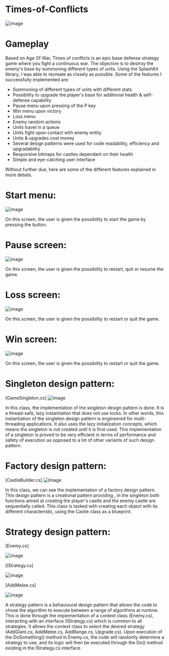 # Times-of-Conflicts
![image](https://user-images.githubusercontent.com/93856977/140939167-f2710109-f9a8-4159-bb48-042faaa33a92.png)

# Gameplay

Based on Age Of War, Times of conflicts is an epic base defense strategy game where you fight a continuous war. The objective is to destroy the enemy's base by summoning different types of units. Using the SplashKit library, I was able to recreate as closely as possible. 
Some of the features I successfully implemented are:
- Summoning of different types of units with different stats
- Possibility to upgrade the player's base for additional health & self-defense capability
- Pause menu upon pressing of the P key
- Win menu upon victory
- Loss menu
- Enemy random actions
- Units travel in a queue 
- Units fight upon contact with enemy entity
- Units & upgrades cost money
- Several design patterns were used for code readability, efficiency and upgradability
- Responsive bitmaps for castles dependant on their health 
- Simple and eye-catching user interface

Without further due, here are some of the different features explained in more details.
# Start menu:
![image](https://user-images.githubusercontent.com/93856977/140720944-4abd5b89-fb7c-4e08-b508-588e2479b24b.png)

On this screen, the user is given the possibility to start the game by pressing the button.

# Pause screen:
![image](https://user-images.githubusercontent.com/93856977/140724077-1c302832-4669-477c-900f-91c5882a691f.png)

On this screen, the user is given the possibility to restart, quit or resume the game.

# Loss screen:
![image](https://user-images.githubusercontent.com/93856977/140724106-0361f167-1cba-4226-9994-a7254aef6b46.png)

On this screen, the user is given the possibility to restart or quit the game.

# Win screen:
![image](https://user-images.githubusercontent.com/93856977/140724140-129b2ef6-e3c5-4730-9d22-bee0d22e3e92.png)

On this screen, the user is given the possibility to restart or quit the game.

# Singleton design pattern:
[GameSingleton.cs]
![image](https://user-images.githubusercontent.com/93856977/140724193-36690a72-d0e0-4526-9c4f-03cb088668bd.png)

In this class, the implementation of the singleton design pattern is done. It is a thread-safe, lazy instantiation that does not use locks. In other words, this instantiation of the singleton design pattern is engineered for multi-threading applications. It also uses the lazy initialization concepts, which means the singleton is not created until it is first used. This implementation of a singleton is proved to be very efficient in terms of performance and safety of execution as opposed to a lot of other variants of such design pattern.

# Factory design pattern:
[CastleBuilder.cs]
![image](https://user-images.githubusercontent.com/93856977/140724305-c5990756-9d4f-40bb-abec-2b1db1c67cf2.png)

In this class, we can see the implementation of a factory design pattern. This design pattern is a creational pattern providing , in the singleton both functions aimed at creating the player's castle and the enemy castle are sequentially called. This class is tasked with creating each object with its different characteristic, using the Castle class as a blueprint.  

# Strategy design pattern:
[Enemy.cs]

![image](https://user-images.githubusercontent.com/93856977/140724376-b0c99e01-00ba-4cd2-8aae-c21f3839b2db.png)

[IStrategy.cs]

![image](https://user-images.githubusercontent.com/93856977/140961505-a9a638cf-f95a-47b5-9a95-94b06e0d66da.png)

[AddMelee.cs]

![image](https://user-images.githubusercontent.com/93856977/140961557-4db2568e-0e10-4bd9-a00f-f1598ca91a8f.png)

A strategy pattern is a behavioural design pattern that allows the code to chose the algorithm to execute between a range of algorithms at runtime. This is done through the implementation of a context class (Enemy.cs), interacting with an interface (IStrategy.cs) which is common to all strategies. It allows the context class to select the desired strategy (AddGiant.cs, AddMelee.cs, AddRange.cs, Upgrade.cs). Upon execution of the DoSomething() method in Enemy.cs, the code will randomly determine a strategy to use, and its logic will then be executed through the Do() method existing in the IStrategy.cs interface.
